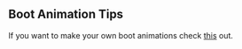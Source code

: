 ## Boot Animation Tips 
If you want to make your own boot animations check [this](https://android.googlesource.com/platform/frameworks/base/+/master/cmds/bootanimation/FORMAT.md) out.
